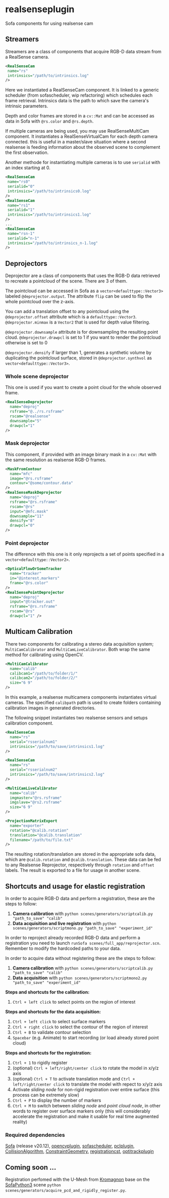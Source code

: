 # realsenseplugin
Sofa components for using realsense cam

## Streamers
Streamers are a class of components that acquire RGB-D data stream from a RealSense camera.
```xml
<RealSenseCam
 name="rs"
 intrinsics="/path/to/intrinsics.log"
/>
```
Here we instantiated a RealSenseCam component. It is linked to a generic scheduler (from sofascheduler, wip refactoring) which schedules each frame retrieval.
Intrinsics data is the path to which save the camera's intrinsic parameters.

Depth and color frames are stored in a `cv::Mat` and can be accessed as data in Sofa with `@rs.color` and `@rs.depth`.

If multiple cameras are being used, you may use RealSenseMultiCam component.
It instantiates a RealSenseVirtualCam for each depth camera connected. this is useful in a master/slave situation where a second realsense is feeding information about the observed scene to complement the first observation. 

Another methode for instantiating multiple cameras is to use `serialid` with an index starting at 0.
```xml
<RealSenseCam
 name="rs0"
 serialid="0"
 intrinsics="/path/to/intrinsics0.log"
/>
<RealSenseCam
 name="rs1"
 serialid="1"
 intrinsics="/path/to/intrinsics1.log"
/>
...
<RealSenseCam
 name="rsn-1"
 serialid="n-1"
 intrinsics="/path/to/intrinsics_n-1.log"
/>
```

## Deprojectors
Deprojector are a class of components that uses the RGB-D data retrieved to recreate a pointcloud of the scene.
There are 3 of them.

The pointcloud can be accessed in Sofa as a `vector<defaulttype::Vector3>` labeled `@deprojector.output`.
The attribute `flip` can be used to flip the whole pointcloud over the z-axis.

You can add a translation offset to any pointcloud using the `@deprojector.offset` attribute which is a `defaulttype::Vector3`.
`@deprojector.minmax` is a `Vector2` that is used for depth value filtering.

`@deprojector.downsample` attribute is for downsampling the resulting point cloud.
`@deprojector.drawpcl` is set to 1 if you want to render the pointcloud otherwise is set to 0

`@deprojector.densify` if larger than 1, generates a synthetic volume by duplicating the pointcloud surface, stored in `@deprojector.synthvol` as `vector<defaulttype::Vector3>`.

### Whole scene deprojector 
This one is used if you want to create a point cloud for the whole observed frame.
```xml
<RealSenseDeprojector
  name="deproj"
  rsframe="@../rs.rsframe"
  rscam="@realsense"
  downsample="5"
  drawpcl="1"
/>
```

### Mask deprojector 
This component, if provided with an image binary mask in a `cv::Mat` with the same resolution as realsense RGB-D frames.
```xml
<MaskFromContour
  name="mfc"
  image="@rs.rsframe"
  contour="@some/contour.data" 
/>
<RealSenseMaskDeprojector
  name="deproj"
  rsframe="@rs.rsframe"
  rscam="@rs"
  input="@mfc.mask"
  downsample="11"
  densify="8"
  drawpcl="0" 
/>
```

### Point deprojector 
The difference with this one is it only reprojects a set of points specified in a `vector<defaulttype::Vector2>`.
```xml
<OpticalFlowOrSomeTracker
  name="tracker"
  in="@interest.markers"
  frame="@rs.color"
/>
<RealSensePointDeprojector
  name="deproj"
  input="@tracker.out"
  rsframe="@rs.rsframe"
  rscam="@rs"
  drawpcl="1" />
```

## Multicam Calibration 
There two components for calibrating a stereo data acquisition system; `MultiCamCalibrator` and `MultiCamLiveCalibrator`.
Both wrap the same method for calibrating using OpenCV.
```xml
<MultiCamCalibrator
  name="calib"
  calibcam1="/path/to/folder/1/"
  calibcam2="/path/to/folder/2/"
  size="6 9"
/>
```
In this example, a realsense multicamera components instantiates virtual cameras. 
The specified `calibpath` path is used to create folders containing calibration images in generated directories.

The following snippet instantiates two realsense sensors and setups calibration component.
```xml
<RealSenseCam
  name="rs"
  serial="rsserialnum1"
  intrinsics="/path/to/save/intrinsics1.log"
/>

<RealSenseCam
  name="rs"
  serial="rsserialnum2"
  intrinsics="/path/to/save/intrinsics2.log"
/>

<MultiCamLiveCalibrator
  name="calib"
  imgmaster="@rs.rsframe"
  imgslave="@rs2.rsframe"
  size="6 9"
/>

<ProjectionMatrixExport
  name="exporter"
  rotation="@calib.rotation"
  translation="@calib.translation"
  filename="/path/to/file.txt"
/>
```

The resulting rotation/translation are stored in the appropriate sofa data, which are `@calib.rotation` and `@calib.translation`.
These data can be fed to any Realsense Reprojector, respectively through `rotation` and `offset` labels.
The result is exported to a file for usage in another scene.

## Shortcuts and usage for elastic registration
In order to acquire RGB-D data and perform a registration, these are the steps to follow:
1. **Camera calibration** with ```python scenes/generators/scriptcalib.py "path_to_save" "calib"```
2. **Data acquisition and live registration** with  ```python scenes/generators/scriptmono.py "path_to_save" "experiment_id"```

In order to reproject already recorded RGB-D data and perform a registration you need to launch ```runSofa scenes/full_app/reprojector.scn```. Remember to modify the hardcoded paths to your data.

In order to acquire data without registering these are the steps to follow:
1. **Camera calibration** with ```python scenes/generators/scriptcalib.py "path_to_save" "calib"```
2. **Data acquisition** with  ```python scenes/generators/scriptmono2.py "path_to_save" "experiment_id"```

**Steps and shortcuts for the calibration:**
1. ```Ctrl + left click``` to select points on the region of interest

**Steps and shortcuts for the data acquisition:**
1. ```Ctrl + left click``` to select surface markers
2. ```Ctrl + right click``` to select the contour of the region of interest
3. ```Ctrl + B``` to validate contour selection
4. ```Spacebar``` (e.g. Animate) to start recording (or load already stored point cloud)

**Steps and shortcuts for the registration:**
1. ```Ctrl + 1``` to rigidly register
2. (optional) ```Ctrl + left/right/center click``` to rotate the model in x/y/z axis
3. (optional) ```Ctrl + T``` to activate translation mode and ```Ctrl + left/right/center click``` to translate the model with repect to x/y/z axis
4. Activate *sliding node* for non-rigid registration over entire surface (this process can be extremely slow)
5. ```Ctrl + P``` to display the number of markers
6. ```Ctrl + M``` to switch between *sliding node* and *point cloud node*, in other words to register over surface markers only (this will considerably accelerate the registration and make it usable for real time augmented reality)

### Required dependencies
[Sofa][sofa_link] (release v20.12),
[opencvplugin][opencvplugin_link],
[sofascheduler][sofascheduler_link],
[pclplugin][pclplugin_link],
[CollisionAlgorithm][CollisionAlgorithm_link],
[ConstraintGeometry][ConstraintGeometry_link],
[registrationcst][registrationcst_link],
[optitrackplugin][optitrackplugin_link]

## Coming soon ...
Registration perfomed with the U-Mesh from [Kromagnon][kro_link] base on the [SofaPython3][SP3_link] scene ```python scenes/generators/acquire_pcd_and_rigidly_register.py```.

[sofa_link]: https://github.com/sofa-framework/sofa
[opencvplugin_link]: https://gitlab.inria.fr/mimesis/opencvplugin
[sofascheduler_link]: https://gitlab.inria.fr/mimesis/sofascheduler
[pclplugin_link]: https://gitlab.inria.fr/mimesis/pclplugin
[CollisionAlgorithm_link]: https://gitlab.inria.fr/mimesis/CollisionAlgorithm
[ConstraintGeometry_link]: https://gitlab.inria.fr/mimesis/ConstraintGeometry
[registrationcst_link]: https://gitlab.inria.fr/mimesis/registrationcst
[optitrackplugin_link]: https://gitlab.inria.fr/mimesis/optitrackplugin
[kro_link]: https://gitlab.inria.fr/mimesis/kromagnon
[SP3_link]: https://github.com/sofa-framework/SofaPython3
